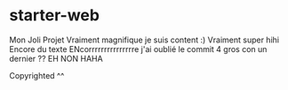 # starter-web
Mon Joli Projet
Vraiment magnifique je suis content :)
Vraiment super hihi
Encore du texte
ENcorrrrrrrrrrrrrrre
j'ai oublié le commit 4 gros con
un dernier ??
EH NON HAHA

Copyrighted ^^
